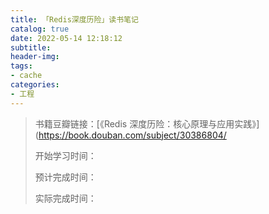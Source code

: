 ```yaml
---
title: 「Redis深度历险」读书笔记
catalog: true
date: 2022-05-14 12:18:12
subtitle:
header-img:
tags:
- cache
categories:
- 工程
---
```


> 书籍豆瓣链接：[《Redis 深度历险：核心原理与应用实践》](https://book.douban.com/subject/30386804/
> 
> 开始学习时间：
> 
> 预计完成时间：
> 
> 实际完成时间：
